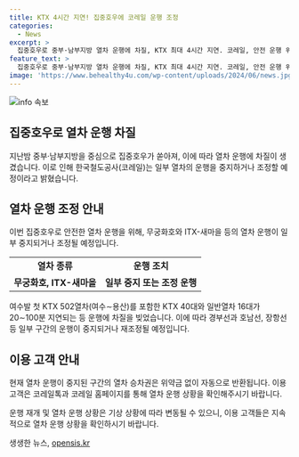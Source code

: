 ```yaml
---
title: KTX 4시간 지연! 집중호우에 코레일 운행 조정
categories:
  - News
excerpt: >
  집중호우로 중부·남부지방 열차 운행에 차질, KTX 최대 4시간 지연. 코레일, 안전 운행 위해 무궁화호와 ITX새마을 등 운행 일부 중지 또는 조정. 경부선, 호남선, 장항선 등 부분 운행 중지. 객실 승차권 자동 반환. 고객은 열차 운행 상황 확인 요망.
feature_text: >
  집중호우로 중부·남부지방 열차 운행에 차질, KTX 최대 4시간 지연. 코레일, 안전 운행 위해 무궁화호와 ITX새마을 등 운행 일부 중지 또는 조정. 경부선, 호남선, 장항선 등 부분 운행 중지. 객실 승차권 자동 반환. 고객은 열차 운행 상황 확인 요망.
image: 'https://www.behealthy4u.com/wp-content/uploads/2024/06/news.jpg'
---
```


<p><img src="https://www.behealthy4u.com/wp-content/uploads/2024/06/news.jpg" alt="info 속보" /></p>

<h2 data-ke-size="size26">집중호우로 열차 운행 차질</h2>

<p data-ke-size="size16">지난밤 중부·남부지방을 중심으로 집중호우가 쏟아져, 이에 따라 열차 운행에 차질이 생겼습니다. 이로 인해 한국철도공사(코레일)는 일부 열차의 운행을 중지하거나 조정할 예정이라고 밝혔습니다.</p>

<h2 data-ke-size="size24">열차 운행 조정 안내</h2>

<p data-ke-size="size16">이번 집중호우로 안전한 열차 운행을 위해, 무궁화호와 ITX-새마을 등의 열차 운행이 일부 중지되거나 조정될 예정입니다. </p>

<table>
    <tbody>
        <tr>
            <td style="text-align: center; height: 17px;"><b>열차 종류</b></td>
            <td style="text-align: center; height: 17px;"><b>운행 조치</b></td>
        </tr>
        <tr>
            <td style="text-align: center; height: 17px;"><b>무궁화호, ITX-새마을</b></td>
            <td style="text-align: center; height: 17px;"><b>일부 중지 또는 조정 운행</b></td>
        </tr>
    </tbody>
</table>

<p data-ke-size="size16">여수발 첫 KTX 502열차(여수∼용산)를 포함한 KTX 40대와 일반열차 16대가 20∼100분 지연되는 등 운행에 차질을 빚었습니다. 이에 따라 경부선과 호남선, 장항선 등 일부 구간의 운행이 중지되거나 재조정될 예정입니다.</p>

<h2 data-ke-size="size24">이용 고객 안내</h2>

<p data-ke-size="size16">현재 열차 운행이 중지된 구간의 열차 승차권은 위약금 없이 자동으로 반환됩니다. 이용 고객은 코레일톡과 코레일 홈페이지를 통해 열차 운행 상황을 확인해주시기 바랍니다.</p>

<p data-ke-size="size16">운행 재개 및 열차 운행 상황은 기상 상황에 따라 변동될 수 있으니, 이용 고객들은 지속적으로 열차 운행 상황을 확인하시기 바랍니다.</p>
생생한 뉴스, <a href="https://opensis.kr" rel="dofollow">opensis.kr</a>


